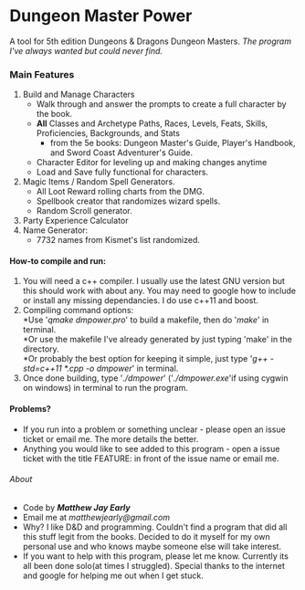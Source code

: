 # Dungeon Master Power
A tool for 5th edition Dungeons & Dragons Dungeon Masters.
_The program I've always wanted but could never find._


### Main Features

1. Build and Manage Characters
    * Walk through and answer the prompts to create a full character by the book.
    * **All** Classes and Archetype Paths, Races, Levels, Feats, Skills, Proficiencies, Backgrounds, and Stats
        * from the 5e books: Dungeon Master's Guide, Player's Handbook, and Sword Coast Adventurer's Guide.
    * Character Editor for leveling up and making changes anytime
    * Load and Save fully functional for characters.
2. Magic Items / Random Spell Generators.
    * All Loot Reward rolling charts from the DMG.
    * Spellbook creator that randomizes wizard spells.
    * Random Scroll generator.
3. Party Experience Calculator
4. Name Generator: 
    * 7732 names from Kismet's list randomized.


#### How-to compile and run:

1. You will need a c++ compiler. I usually use the latest GNU version but this should work with about any. You may need to google how to include or install any missing dependancies. I do use c++11 and boost.
2. Compiling command options:  
    *Use '_qmake dmpower.pro_' to build a makefile, then do '_make_' in terminal.  
    *Or use the makefile I've already generated by just typing 'make' in the directory.   
    *Or probably the best option for keeping it simple, just type '_g++ -std=c++11 *.cpp -o dmpower_' in terminal.  
3. Once done building, type '_./dmpower_' ('_./dmpower.exe_'if using cygwin on windows) in terminal to run the program.

#### Problems?

* If you run into a problem or something unclear - please open an issue ticket or email me. The more details the better.
* Anything you would like to see added to this program - open a issue ticket with the title FEATURE: in front of the issue name or email me.

###### About
* Code by 
**_Matthew Jay Early_** 
* Email me at 
_matthewjearly@gmail.com_
* Why? I like D&D and programming. Couldn't find a program that did all this stuff legit from the books. Decided to do it myself for my own personal use and who knows maybe someone else will take interest.
* If you want to help with this program, please let me know. Currently its all been done solo(at times I struggled). Special thanks to the internet and google for helping me out when I get stuck.
